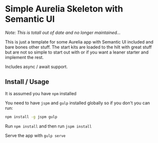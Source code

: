 # Simple Aurelia Skeleton with Semantic UI

_*Note:* This is totall out of date and no longer maintained..._

This is just a template for some Aurelia app with Semantic UI included and bare
bones other stuff. The start kits are loaded to the hilt with great stuff but
are not so simple to start out with or if you want a leaner starter and implement the rest.

Includes async / await support.

## Install / Usage

It is assumed you have `npm` installed

You need to have `jspm` and `gulp` installed globally so if you don't you can run:

```sh
npm install -g jspm gulp
```

Run `npm install` and then run `jspm install`

Serve the app with `gulp serve`
